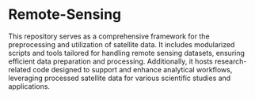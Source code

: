 # Remote-Sensing
This repository serves as a comprehensive framework for the preprocessing and utilization of satellite data. It includes modularized scripts and tools tailored for handling remote sensing datasets, ensuring efficient data preparation and processing. Additionally, it hosts research-related code designed to support and enhance analytical workflows, leveraging processed satellite data for various scientific studies and applications.
